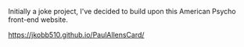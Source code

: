 Initially a joke project, I've decided to build upon this American Psycho front-end website.

https://jkobb510.github.io/PaulAllensCard/
